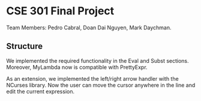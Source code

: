 # CSE 301 Final Project

Team Members: Pedro Cabral, Doan Dai Nguyen, Mark Daychman.

## Structure

We implemented the required functionality in the Eval and Subst sections. Moreover, MyLambda now is compatible with PrettyExpr.

As an extension, we implemented the left/right arrow handler with the NCurses library. Now the user can move the cursor anywhere in the line and edit the current expression.
